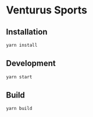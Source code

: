 
# Venturus Sports

## Installation

```bash
yarn install
```

## Development

```bash
yarn start
```

## Build

```bash
yarn build
```
